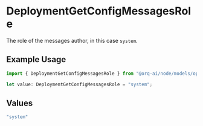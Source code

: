 # DeploymentGetConfigMessagesRole

The role of the messages author, in this case `system`.

## Example Usage

```typescript
import { DeploymentGetConfigMessagesRole } from "@orq-ai/node/models/operations";

let value: DeploymentGetConfigMessagesRole = "system";
```

## Values

```typescript
"system"
```